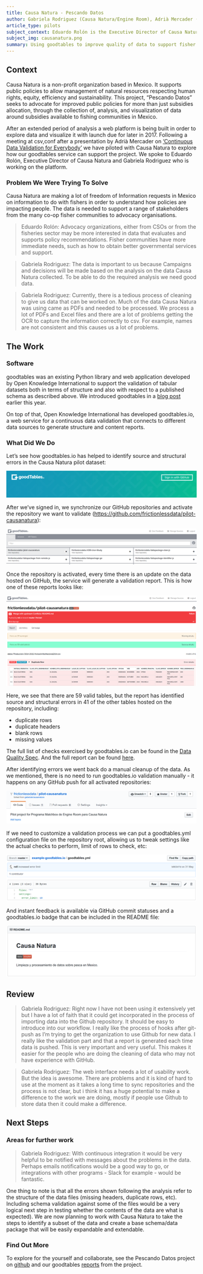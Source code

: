 ```yaml
---
title: Causa Natura - Pescando Datos
author: Gabriela Rodriguez (Causa Natura/Engine Room), Adrià Mercader (OKI), Jo Barratt (OKI), Eduardo Rolón (Causa Natura)
article_type: pilots
subject_context: Eduardo Rolón is the Executive Director of Causa Natura and Gabriela Rodriguez from Causa Natura/Engine Room is working on the Pescando Datos platform. Together, we explored use of data validation software in the project to improve quality of data to support fisher communities and advocacy groups.
subject_img: causanatura.png
summary: Using goodtables to improve quality of data to support fisher communities and advocacy groups.
---
```


## Context

Causa Natura is a non-profit organization based in Mexico. It supports public policies to allow management of natural resources respecting human rights, equity, efficiency and sustainability. This project, “Pescando Datos” seeks to advocate for improved public policies for more than just subsidies allocation, through the collection of, analysis, and visualization of data around subsidies available to fishing communities in Mexico.

After an extended period of analysis a web platform is being built in order to explore data and visualize it with launch due for later in 2017. Following a meeting at csv,conf after a presentation by Adrià Mercader on [‘Continuous Data Validation for Everybody’](https://www.youtube.com/watch?v=Gk2F4hncAgY&index=35&list=PLg5zZXwt2ZW5UIz13oI56vfZjF6mvpIXN) we have piloted with Causa Natura to explore how our goodtables service can support the project. We spoke to Eduardo Rolón, Executive Director of Causa Natura and Gabriela Rodriguez who is working on the platform.

### Problem We Were Trying To Solve

Causa Natura are making a lot of freedom of Information requests in Mexico on information  to do with fishers in order to understand how policies are impacting people. The data is needed to support a range of stakeholders from the many co-op fisher communities to advocacy organisations.

> Eduardo Rolón: Advocacy organizations, either from CSOs or from the fisheries sector may be more interested in data that evaluates and supports policy recommendations. Fisher communities have more immediate needs, such as how to obtain better governmental services and support.

> Gabriela Rodriguez: The data is important to us because Campaigns and decisions will be made based on the analysis on the data Causa Natura collected. To be able to do the required analysis we need good data.

> Gabriela Rodriguez: Currently, there is a tedious process of cleaning to give us data that can be worked on. Much of the data Causa Natura was using came as PDFs and needed to be processed. We process a lot of PDFs and Excel files and there are a lot of problems getting the OCR to capture the information correctly to csv. For example, names are not consistent and this causes us a lot of problems.

## The Work

### Software

goodtables was an existing Python library and web application developed by Open Knowledge International to support the validation of tabular datasets both in terms of structure and also with respect to a published schema as described above. We introduced goodtables in a [blog post](http://okfnlabs.org/blog/2015/02/20/introducing-goodtables.html) earlier this year.

On top of that, Open Knowledge International has developed goodtables.io, a web service for a continuous data validation that connects to different data sources to generate structure and content reports.


### What Did We Do

Let’s see how goodtables.io has helped to identify source and structural errors in the  Causa Natura pilot dataset:

![ADBio](pescandodatos1.png)

After we’ve signed in, we synchronize our GitHub repositories and activate the repository we want to validate (https://github.com/frictionlessdata/pilot-causanatura):

![ADBio](pescandodatos2.png)

Once the repository is activated, every time there is an update on the data hosted on GitHub, the service will generate a validation report. This is how one of these reports looks like:

![ADBio](pescandodatos3.png)

Here, we see that there are 59 valid tables, but the report has  identified source and structural errors in 41 of the other tables hosted on the repository, including:

* duplicate rows
* duplicate headers
* blank rows
* missing values

The full list of checks exercised by goodtables.io can be found in the [Data Quality Spec](https://github.com/frictionlessdata/data-quality-spec/blob/master/spec.json). And the full report can be found [here](http://goodtables.io/github/frictionlessdata/pilot-causanatura/jobs/7).

After identifying errors we went back do a manual cleanup of the data. As we mentioned, there is no need to run goodtables.io validation manually - it happens on any GitHub push for all activated repositories:

![ADBio](pescandodatos4.png)

If we need to customize a validation process we can put a goodtables.yml configuration file on the repository root, allowing us to tweak settings like the actual checks to perform, limit of rows to check, etc:

![ADBio](pescandodatos5.png)

And instant feedback is available via GitHub commit statuses and a goodtables.io badge that can be included in the README file:

![ADBio](pescandodatos6.png)

## Review

> Gabriela Rodriguez: Right now I have not been using it extensively yet but I have a lot of faith that it could get incorporated in the process of importing data into the Github repository. It should be easy to introduce into our workflow. I really like the process of hooks after git-push as I’m trying to get the organization to use Github for new data. I really like the validation part and that a report is generated each time data is pushed. This is very important and very useful. This makes it easier for the people who are doing the cleaning of data who may not have experience with GitHub.

> Gabriela Rodriguez: The web interface needs a lot of usability work. But the idea is awesome.  There are problems and it is kind of hard to use at the moment as it takes a long time to sync repositories and the process is not clear, but i think it has a huge potential to make a difference to the work we are doing, mostly if people use Github to store data then it could make a difference.

## Next Steps

### Areas for further work

> Gabriela Rodriguez: With continuous integration it would be very helpful to be notified with messages about the problems in the data. Perhaps emails notifications would be a good way to go, or integrations with other programs - Slack for example - would be fantastic.

One thing to note is that all the errors shown following the analysis refer to the structure of the data files (missing headers, duplicate rows, etc). Including schema validation against some of the files would be a very logical next step in testing whether the contents of the data are what is expected). We are now planning to work with Causa Natura to take the steps to identify a subset of the data and create a base schema/data package that will be easily expandable and extendable.

### Find Out More

To explore for the yourself and collaborate, see the Pescando Datos project on [github](https://github.com/pescandodatos/datos) and our goodtables  [reports](http://goodtables.io/github/frictionlessdata/pilot-causanatura) from the project.
